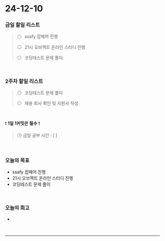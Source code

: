 # 24-12-10

### 금일 할일 리스트

> - [ ] ssafy 잡페어 진행
>
> - [ ] 21시 오브젝트 온라인 스터디 진행
>
> - [ ] 코딩테스트 문제 풀이

<br/>

### 2주차 할일 리스트

> - [ ] 코딩테스트 문제 풀이
>
> - [ ] 채용 회사 확인 및 지원서 작성

<br/>

❗ **1일 1커밋은 필수** ❗

> 🕒 금일 공부 시간 : [  ]

<br/>

### 오늘의 목표
- ssafy 잡페어 진행
- 21시 오브젝트 온라인 스터디 진행
- 코딩테스트 문제 풀이

<br>

### 오늘의 회고
- 

<br/>

---
